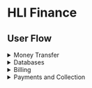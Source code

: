 # HLI Finance

## User Flow

<details>
  <summary>Money Transfer</summary>
 
## Create an invoice on the manage statements tab
![image](https://user-images.githubusercontent.com/49925170/234941860-f29c8d6b-efa9-4010-8109-adcff552399b.png)
  
## Fill out form and create the invoice
![image](https://user-images.githubusercontent.com/49925170/234942039-ecd41728-85b6-445e-811b-36d10ad6335a.png)
  
## Select invoice from list
![image](https://user-images.githubusercontent.com/49925170/234942317-5cbaf89d-30d0-4d76-b477-1d27124c9420.png)
  
## Choose to edit the invoice
![image](https://user-images.githubusercontent.com/49925170/234942448-8ba721c5-94ed-42e7-8a6e-9e1a87efbf85.png)
  
## Approve the invoice
![image](https://user-images.githubusercontent.com/49925170/234942548-1da4eb79-db96-484a-a24e-c341fcaee94f.png)
  
## Navigate to 'MT Invoice Lookup', the newly approved invoice will be listed
![image](https://user-images.githubusercontent.com/49925170/234942977-288f23cb-f982-420b-ab3f-66e369f99a9f.png)
  
## Navigate to 'Send Invoices', approved BUT unsent invoices will be displayed here
![image](https://user-images.githubusercontent.com/49925170/234943579-dcea9dde-a4d4-40e2-8c71-1f8dd8ed5a9e.png)
  
## Click the edit button
![image](https://user-images.githubusercontent.com/49925170/234944023-3b2b3483-a90f-4095-9c4d-27468b60b88e.png)
  
## Review information on invoice and click send invoice
![image](https://user-images.githubusercontent.com/49925170/234944212-27b43536-01c5-4a0a-907d-0cb2a459c7dc.png)
  
</details>
  
<details>
  <summary>Databases</summary>
</details>
  
<details>
  <summary>Billing</summary>
</details> 
  
<details>
  <summary>Payments and Collection</summary>
</details>
